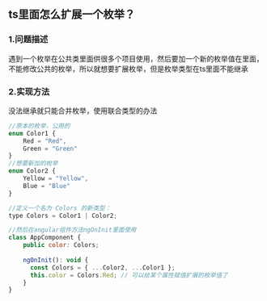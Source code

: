 ## ts里面怎么扩展一个枚举？

### 1.问题描述

遇到一个枚举在公共类里面供很多个项目使用，然后要加一个新的枚举值在里面，不能修改公共的枚举，所以就想要扩展枚举，但是枚举类型在ts里面不能继承

### 2.实现方法

没法继承就只能合并枚举，使用联合类型的办法

```js
//原本的枚举，公用的
enum Color1 {
    Red = "Red",
    Green = "Green"
}
//想要新加的枚举
enum Color2 {
    Yellow = "Yellow",
    Blue = "Blue"
}

//定义一个名为 Colors 的新类型：
type Colors = Color1 | Color2;

//然后在angular组件方法ngOnInit里面使用
class AppComponent {
    public color: Colors;
    
    ngOnInit(): void {
      const Colors = { ...Color2, ...Color1 };
      this.color = Colors.Red; // 可以给某个属性赋值扩展的枚举值了
    }
}
```


